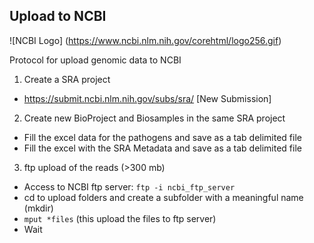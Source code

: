 ## Upload to NCBI

![NCBI Logo]
(https://www.ncbi.nlm.nih.gov/corehtml/logo256.gif)


Protocol for upload genomic data to NCBI

1. Create a SRA project
  * https://submit.ncbi.nlm.nih.gov/subs/sra/ [New Submission]
  
2. Create new BioProject and Biosamples in the same SRA project
  * Fill the excel data for the pathogens and save as a tab delimited file
  * Fill the excel with the SRA Metadata and save as a tab delimited file
 
3. ftp upload of the reads (>300 mb)
  * Access to NCBI ftp server: ``` ftp -i ncbi_ftp_server ```
  * cd to upload folders and create a subfolder with a meaningful name (mkdir) 
  * ``` mput *files ``` (this upload the files to ftp server)
  * Wait
     
